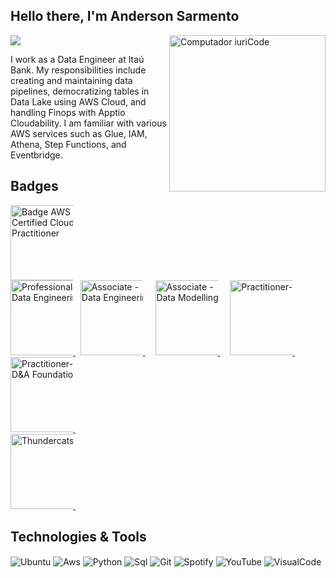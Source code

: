 <div align="left">
  
## Hello there, I'm Anderson Sarmento  
<a href="https://www.linkedin.com/in/anderson-sarmento/" 
  target="_blank">
  <img src="https://img.shields.io/badge/-LinkedIn-%230077B5?style=for-the-badge&logo=linkedin&logoColor=white">
  </a> 
<img src="https://raw.githubusercontent.com/MicaelliMedeiros/micaellimedeiros/master/image/computer-illustration.png" 
width="250px" 
align="right" 
alt="Computador iuriCode">

I work as a Data Engineer at Itaú Bank.
My responsibilities include creating and maintaining data pipelines, democratizing tables in Data Lake using AWS Cloud, and handling Finops with Apptio Cloudability.
I am familiar with various AWS services such as Glue, IAM, Athena, Step Functions, and Eventbridge.

## Badges  
</div> <p align="left">
<a 
  href="https://www.credly.com/badges/6e637984-4a6f-476a-9c44-c0096f6f5e19/public_url" 
  title="Badge AWS Certified Cloud Practitioner">
  <img src="https://user-images.githubusercontent.com/509054/163974726-600afdfa-d161-4013-824d-20e168dc5efc.png" 
  alt="Badge AWS Certified Cloud Practitioner" 
  width="120px" 
  style="max-width:100px;" />
<br>
<a 
  href="https://www.credly.com/earner/earned/badge/feacb947-8306-4b62-bd57-865da60434fd"
  title="Professional - Data Engineering">
  <img src="https://images.credly.com/images/57cd0782-e05d-40f6-ac99-139e8727b945/image.png" 
  alt="Professional - Data Engineering" 
  width="120px" 
  style="max-width:100px;" /> 
</a> &nbsp;
<a 
  href="http://badges.com.br/share/8ce8014aaef3f754b7ed17e33f6728bb.php?a=3712" 
  target="_blank" title="Associate - Data Engineering">
  <img src="https://brasilopenbadge.com.br/badge/3712.png?" 
  alt="Associate - Data Engineering" 
  width="120px" style="max-width:100px;" />
</a>&nbsp; &nbsp;  
<a href="https://www.credly.com/badges/7e5864af-2eea-4d43-86fd-4a339d59bcae" 
title="Associate - Data Modelling">
  <img src="https://images.credly.com/images/dbbbaffb-5117-4da2-9b03-eae604acbf51/image.png" alt="Associate - Data Modelling" width="120px" style="max-width:100px;" />
</a>&nbsp; &nbsp;
<a 
  href="http://badges.com.br/share/929b2a238ef0fba68031a583a89ecb64.php?a=3706" 
  title="Practitioner-Leadership D&A">
  <img src="https://brasilopenbadge.com.br/badge/3706.png" 
  alt="Practitioner-" width="120px" style="max-width:100px;" />
</a>&nbsp; &nbsp;  
<a href="http://badges.com.br/share/ddd0b008bd601ac58d61599f3fb37571.php?a=3694" target="_blank" title="Practitioner-D&A Foundation">
   <img src="https://brasilopenbadge.com.br/badge/3694.png" alt="Practitioner-D&A Foundation" width="120px" style="max-width:100px;" />
</a>&nbsp; &nbsp;<br>
<a href="https://en.wikipedia.org/wiki/ThunderCats_(1985_TV_series)" target="_blank" title="Badge Thundercats">
   <img src="https://media.tenor.com/WKHXxZDFdhQAAAAi/thundercats-mografic.gif" alt="Thundercats" width="120px" style="max-width:100px;" />
</a>&nbsp; &nbsp;
</p>



## Technologies & Tools 
<img align="center" alt="Ubuntu" src="https://img.shields.io/badge/Ubuntu-E95420?style=for-the-badge&logo=ubuntu&logoColor=white"/>   <img align="center" alt="Aws" src="https://img.shields.io/badge/Amazon_AWS-232F3E?style=for-the-badge&logo=amazon-aws&logoColor=white"/>    <img align="center" alt="Python" src="https://img.shields.io/badge/Python-3776AB?style=for-the-badge&logo=python&logoColor=white"/>   <img align="center" alt="Sql" src="https://img.shields.io/badge/MySQL-00000F?style=for-the-badge&logo=mysql&logoColor=white"/>   <img align="center" alt="Git" src="https://img.shields.io/badge/GIT-E44C30?style=for-the-badge&logo=git&logoColor=white"/>     <img align="center" alt="Spotify" src="https://img.shields.io/badge/Spotify-1ED760?&style=for-the-badge&logo=spotify&logoColor=white"/>   <img align="center" alt="YouTube" src="https://img.shields.io/badge/YouTube-FF0000?style=for-the-badge&logo=youtube&logoColor=white"/> <img align="center" alt="VisualCode" src="https://img.shields.io/badge/Visual_Studio_Code-0078D4?style=for-the-badge&logo=visual%20studio%20code&logoColor=white"/>





